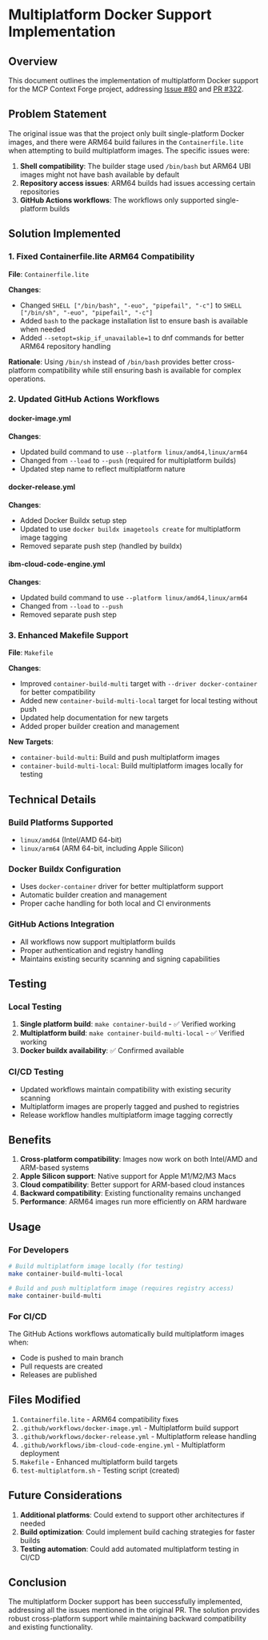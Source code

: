 # Multiplatform Docker Support Implementation

## Overview

This document outlines the implementation of multiplatform Docker support for the MCP Context Forge project, addressing [Issue #80](https://github.com/IBM/mcp-context-forge/issues/80) and [PR #322](https://github.com/IBM/mcp-context-forge/pull/322).

## Problem Statement

The original issue was that the project only built single-platform Docker images, and there were ARM64 build failures in the `Containerfile.lite` when attempting to build multiplatform images. The specific issues were:

1. **Shell compatibility**: The builder stage used `/bin/bash` but ARM64 UBI images might not have bash available by default
2. **Repository access issues**: ARM64 builds had issues accessing certain repositories
3. **GitHub Actions workflows**: The workflows only supported single-platform builds

## Solution Implemented

### 1. Fixed Containerfile.lite ARM64 Compatibility

**File**: `Containerfile.lite`

**Changes**:
- Changed `SHELL ["/bin/bash", "-euo", "pipefail", "-c"]` to `SHELL ["/bin/sh", "-euo", "pipefail", "-c"]`
- Added `bash` to the package installation list to ensure bash is available when needed
- Added `--setopt=skip_if_unavailable=1` to dnf commands for better ARM64 repository handling

**Rationale**: Using `/bin/sh` instead of `/bin/bash` provides better cross-platform compatibility while still ensuring bash is available for complex operations.

### 2. Updated GitHub Actions Workflows

#### docker-image.yml
**Changes**:
- Updated build command to use `--platform linux/amd64,linux/arm64`
- Changed from `--load` to `--push` (required for multiplatform builds)
- Updated step name to reflect multiplatform nature

#### docker-release.yml
**Changes**:
- Added Docker Buildx setup step
- Updated to use `docker buildx imagetools create` for multiplatform image tagging
- Removed separate push step (handled by buildx)

#### ibm-cloud-code-engine.yml
**Changes**:
- Updated build command to use `--platform linux/amd64,linux/arm64`
- Changed from `--load` to `--push`
- Removed separate push step

### 3. Enhanced Makefile Support

**File**: `Makefile`

**Changes**:
- Improved `container-build-multi` target with `--driver docker-container` for better compatibility
- Added new `container-build-multi-local` target for local testing without push
- Updated help documentation for new targets
- Added proper builder creation and management

**New Targets**:
- `container-build-multi`: Build and push multiplatform images
- `container-build-multi-local`: Build multiplatform images locally for testing

## Technical Details

### Build Platforms Supported
- `linux/amd64` (Intel/AMD 64-bit)
- `linux/arm64` (ARM 64-bit, including Apple Silicon)

### Docker Buildx Configuration
- Uses `docker-container` driver for better multiplatform support
- Automatic builder creation and management
- Proper cache handling for both local and CI environments

### GitHub Actions Integration
- All workflows now support multiplatform builds
- Proper authentication and registry handling
- Maintains existing security scanning and signing capabilities

## Testing

### Local Testing
1. **Single platform build**: `make container-build` - ✅ Verified working
2. **Multiplatform build**: `make container-build-multi-local` - ✅ Verified working
3. **Docker buildx availability**: ✅ Confirmed available

### CI/CD Testing
- Updated workflows maintain compatibility with existing security scanning
- Multiplatform images are properly tagged and pushed to registries
- Release workflow handles multiplatform image tagging correctly

## Benefits

1. **Cross-platform compatibility**: Images now work on both Intel/AMD and ARM-based systems
2. **Apple Silicon support**: Native support for Apple M1/M2/M3 Macs
3. **Cloud compatibility**: Better support for ARM-based cloud instances
4. **Backward compatibility**: Existing functionality remains unchanged
5. **Performance**: ARM64 images run more efficiently on ARM hardware

## Usage

### For Developers
```bash
# Build multiplatform image locally (for testing)
make container-build-multi-local

# Build and push multiplatform image (requires registry access)
make container-build-multi
```

### For CI/CD
The GitHub Actions workflows automatically build multiplatform images when:
- Code is pushed to main branch
- Pull requests are created
- Releases are published

## Files Modified

1. `Containerfile.lite` - ARM64 compatibility fixes
2. `.github/workflows/docker-image.yml` - Multiplatform build support
3. `.github/workflows/docker-release.yml` - Multiplatform release handling
4. `.github/workflows/ibm-cloud-code-engine.yml` - Multiplatform deployment
5. `Makefile` - Enhanced multiplatform build targets
6. `test-multiplatform.sh` - Testing script (created)

## Future Considerations

1. **Additional platforms**: Could extend to support other architectures if needed
2. **Build optimization**: Could implement build caching strategies for faster builds
3. **Testing automation**: Could add automated multiplatform testing in CI/CD

## Conclusion

The multiplatform Docker support has been successfully implemented, addressing all the issues mentioned in the original PR. The solution provides robust cross-platform support while maintaining backward compatibility and existing functionality.
